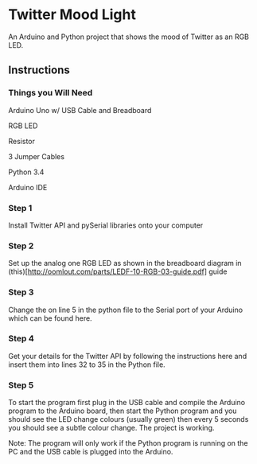 # Twitter Mood Light

An Arduino and Python project that shows the mood of Twitter as an RGB LED.

## Instructions

### Things you Will Need

Arduino Uno w/ USB Cable and Breadboard

RGB LED

Resistor

3 Jumper Cables

Python 3.4

Arduino IDE

### Step 1

Install Twitter API and pySerial libraries onto your computer

### Step 2

Set up the analog one RGB LED as shown in the breadboard diagram in (this)[http://oomlout.com/parts/LEDF-10-RGB-03-guide.pdf] guide

### Step 3

Change the <insert serial port here> on line 5 in the python file to the Serial port of your Arduino which can be found here.

### Step 4 

Get your details for the Twitter API by following the instructions here and insert them into lines 32 to 35 in the Python file.

### Step 5

To start the program first plug in the USB cable and compile the Arduino program to the Arduino board, then start the Python program and you should see the LED change colours (usually green) then every 5 seconds you should see a subtle colour change. The project is working. 

Note: The program will only work if the Python program is running on the PC and the USB cable is plugged into the Arduino.
